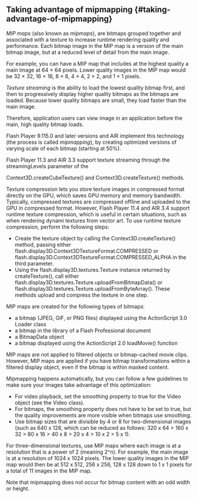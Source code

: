 ## Taking advantage of mipmapping {#taking-advantage-of-mipmapping}

_MIP maps_ (also known as _mipmaps_), are bitmaps grouped together and associated with a texture to increase runtime rendering quality and performance. Each bitmap image in the MIP map is a version of the main bitmap image, but at a reduced level of detail from the main image.

For example, you can have a MIP map that includes at the highest quality a main image at 64 × 64 pixels. Lower quality images in the MIP map would be 32 × 32, 16 × 16, 8 × 8, 4 × 4, 2 × 2, and 1 × 1 pixels.

_Texture streaming_ is the ability to load the lowest quality bitmap first, and then to progressively display higher quality bitmaps as the bitmaps are loaded. Because lower quality bitmaps are small, they load faster than the main image.

Therefore, application users can view image in an application before the main, high quality bitmap loads.

Flash Player 9.115.0 and later versions and AIR implement this technology (the process is called _mipmapping_), by creating optimized versions of varying scale of each bitmap (starting at 50%).

Flash Player 11.3 and AIR 3.3 support texture streaming through the streamingLevels parameter of the

Context3D.createCubeTexture() and Context3D.createTexture() methods.

Texture compression lets you store texture images in compressed format directly on the GPU, which saves GPU memory and memory bandwidth. Typically, compressed textures are compressed offline and uploaded to the GPU in compressed format. However, Flash Player 11.4 and AIR 3.4 support runtime texture compression, which is useful in certain situations, such as when rendering dynami textures from vector art. To use runtime texture compression, perform the following steps:

*   Create the texture object by calling the Context3D.createTexture() method, passing either flash.display3D.Context3DTextureFormat.COMPRESSED or flash.display3D.Context3DTextureFormat.COMPRESSED_ALPHA in the third parameter.
*   Using the flash.display3D.textures.Texture instance returned by createTexture(), call either flash.display3D.textures.Texture.uploadFromBitmapData() or flash.display3D.textures.Texture.uploadFromByteArray(). These methods upload and compress the texture in one step.

MIP maps are created for the following types of bitmaps:

*   a bitmap (JPEG, GIF, or PNG files) displayed using the ActionScript 3.0 Loader class
*   a bitmap in the library of a Flash Professional document
*   a BitmapData object
*   a bitmap displayed using the ActionScript 2.0 loadMovie() function

MIP maps are not applied to filtered objects or bitmap-cached movie clips. However, MIP maps are applied if you have bitmap transformations within a filtered display object, even if the bitmap is within masked content.

Mipmapping happens automatically, but you can follow a few guidelines to make sure your images take advantage of this optimization:

*   For video playback, set the smoothing property to true for the Video object (see the Video class).
*   For bitmaps, the smoothing property does not have to be set to true, but the quality improvements are more visible when bitmaps use smoothing.
*   Use bitmap sizes that are divisible by 4 or 8 for two-dimensional images (such as 640 x 128, which can be reduced as follows: 320 x 64 &gt; 160 x 32 &gt; 80 x 16 &gt; 40 x 8 &gt; 20 x 4 &gt; 10 x 2 &gt; 5 x 1).

For three-dimensional textures, use MIP maps where each image is at a resolution that is a power of 2 (meaning 2^n). For example, the main image is at a resolution of 1024 x 1024 pixels. The lower quality images in the MIP map would then be at 512 x 512, 256 x 256, 128 x 128 down to 1 x 1 pixels for a total of 11 images in the MIP map.

Note that mipmapping does not occur for bitmap content with an odd width or height.